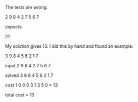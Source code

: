 The tests are wrong.



2 9 8
4 2 7
5 6 7

expects

21


My solution gives 13.  I did this by hand and found an example:

3 9 8
4 5 6
2 1 7



input 2 9 8 4 2 7 5 6 7

solved 3 9 8 4 5 6 2 1 7

cost 1 0 0 0 3 1 3 5 0 = 13

total cost = 13
